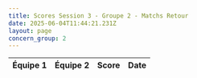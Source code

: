 ```yaml
---
title: Scores Session 3 - Groupe 2 - Matchs Retour
date: 2025-06-04T11:44:21.231Z
layout: page
concern_group: 2
---
```




| Équipe 1 | Équipe 2 | Score | Date |
|----------|----------|-------|------|

